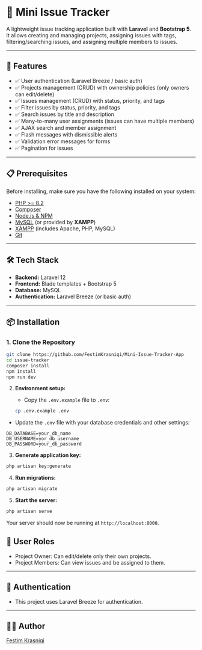 # 📝 Mini Issue Tracker

A lightweight issue tracking application built with **Laravel** and **Bootstrap 5**.  
It allows creating and managing projects, assigning issues with tags, filtering/searching issues, and assigning multiple members to issues.

---

## 🚀 Features
- ✅ User authentication (Laravel Breeze / basic auth)  
- ✅ Projects management (CRUD) with ownership policies (only owners can edit/delete)  
- ✅ Issues management (CRUD) with status, priority, and tags  
- ✅ Filter issues by status, priority, and tags  
- ✅ Search issues by title and description
- ✅ Many-to-many user assignments (issues can have multiple members)  
- ✅ AJAX search and member assignment  
- ✅ Flash messages with dismissible alerts  
- ✅ Validation error messages for forms
- ✅ Pagination for issues  

---

## 📋 Prerequisites
Before installing, make sure you have the following installed on your system:

- [PHP >= 8.2](https://www.php.net/)  
- [Composer](https://getcomposer.org/)  
- [Node.js & NPM](https://nodejs.org/)  
- [MySQL](https://dev.mysql.com/downloads/) (or provided by **XAMPP**)  
- [XAMPP](https://www.apachefriends.org/index.html) (includes Apache, PHP, MySQL)  
- [Git](https://git-scm.com/)  

---

## 🛠️ Tech Stack
- **Backend:** Laravel 12
- **Frontend:** Blade templates + Bootstrap 5  
- **Database:** MySQL 
- **Authentication:** Laravel Breeze (or basic auth)  

---

## 📦 Installation

### 1. Clone the Repository
```bash
git clone https://github.com/FestimKrasniqi/Mini-Issue-Tracker-App
cd issue-tracker
composer install
npm install
npm run dev
```

2. **Environment setup:**

   - Copy the `.env.example` file to `.env`:

   ```bash
   cp .env.example .env
   ```

  - Update the `.env` file with your database credentials and other settings:

  ```env
  DB_DATABASE=your_db_name
  DB_USERNAME=yor_db_username
  DB_PASSWORD=your_db_password
  ```

  3. **Generate application key:**

```bash
php artisan key:generate
```

4. **Run migrations:**

```bash
php artisan migrate
```

5. **Start the server:**

```bash
php artisan serve
```

Your server should now be running at `http://localhost:8000`.

## 👥 User Roles

- Project Owner: Can edit/delete only their own projects.
- Project Members: Can view issues and be assigned to them.

---

## 🔑 Authentication

- This project uses Laravel Breeze for authentication.

---

## 🧑‍💻 Author

 [Festim Krasniqi](https://github.com/FestimKrasniqi)





